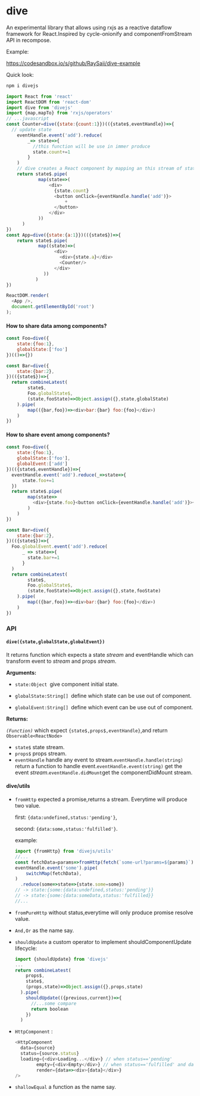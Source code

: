 # dive 

An experimental library that allows using rxjs as a reactive dataflow framework for React.Inspired by cycle-onionify and componentFromStream API in recompose.

Example:

<https://codesandbox.io/s/github/RaySaii/dive-example>

Quick look:

```javascript
npm i divejs
```



```javascript
import React from 'react'
import ReactDOM from 'react-dom'
import dive from 'divejs'
import {map,mapTo} from 'rxjs/operators'
// ...javascript
const Counter=dive({state:{count:1}})(({state$,eventHandle})=>{
  // update state 
    eventHandle.event('add').reduce(
        _=> state=>{
          //this function will be use in immer produce
          state.count+=1
        }
    )
    // dive creates a React component by mapping an this stream of state$ to a stream of React nodes (vdom).
    return state$.pipe(
            map(state=>(
                <div>
                  {state.count}
                  <button onClick={eventHandle.handle('add')}>
                      +
                  </button>
                </div>
            ))
      )
})
const App=dive({state:{a:1}})(({state$})=>{
    return state$.pipe(
            map((state)=>(
                  <div>
                    <div>{state.a}</div>
                    <Counter/>
                  </div>
              ))
           )
})

ReactDOM.render(
  <App />,
  document.getElementById('root')
);
```

#### How to share data among components?

```javascript
const Foo=dive({
    state:{foo:1},
    globalState:['foo']
})(()=>{})

const Bar=dive({
    state:{bar:2},
})(({state$})=>{
  return combineLatest(
        state$,
        Foo.globalState$,
        (state,fooState)=>Object.assign({},state,globalState)
    ).pipe(
        map(({bar,foo})=><div>bar:{bar} foo:{foo}</div>)
    )
})

``` 

#### How to share event among components?
```javascript
const Foo=dive({
    state:{foo:1},
    globalState:['foo'],
    globalEvent:['add']
})(({state$,eventHandle})=>{
  eventHandle.event('add').reduce(_=>state=>{
      state.foo+=1
  })
  return state$.pipe(
        map(state=>
          <div>{state.foo}<button onClick={eventHandle.handle('add')}>+</button></div>
        )
    )
})

const Bar=dive({
    state:{bar:2},
})(({state$})=>{
  Foo.globalEvent.event('add').reduce(
      _ => state=>{
        state.bar+=1
      }
  )
  return combineLatest(
        state$,
        Foo.globalState$,
        (state,fooState)=>Object.assign({},state,fooState)
    ).pipe(
        map(({bar,foo})=><div>bar:{bar} foo:{foo}</div>)
    )
})

``` 

### API

#### `dive({state,globalState,globalEvent})`

It returns function which expects a state *stream* and eventHandle which can transform event to *stream* and  props *stream*. 

**Arguments:**

- `state:Object `give component initial state.

- `globalState:String[] `define which state can be use out of component.

- `globalEvent:String[] `define which event can be use out of component.


**Returns:**


*`(Function)`* which expect `{state$,props$,eventHandle}`,and return `Observable<ReactNode>`

- `state$` state stream.
- `props$` props stream.
- `eventHandle` handle any event to stream.`eventHandle.handle(string)` return a function to handle event.`eventHandle.event(string)` get the event *stream*.`eventHandle.didMount`get the componentDidMount stream.

#### dive/utils

- `fromHttp` expected a promise,returns a stream. Everytime will produce two value.

  first:  `{data:undefined,status:'pending'}`,

  second:  `{data:some,status:'fulfilled'}`.

  example:

  ```javascript
  import {fromHttp} from 'divejs/utils'
  //...
  const fetchData=params=>fromHttp(fetch(`some-url?params=${params}`).then(res=>res.json()))
  eventHandle.event('some').pipe(
      switchMap(fetchData),
  )
    .reduce(some=>state=>{state.some=some})
  // -> state:{some:{data:undefined,status:'pending'}}
  // -> state:{some:{data:someData,status:'fulfilled}}
  //...
  ```

- `fromPureHttp` without status,everytime will only produce promise resolve value.

- `And,Or` as the name say.

- `shouldUpdate` a custom operator to implement shouldComponentUpdate lifecycle:
  ```js
  import {shouldUpdate} from 'divejs'
  ...
  return combineLatest(
      props$,
      state$,
      (props,state)=>Object.assign({},props,state)
    ).pipe(
      shouldUpdate(({previous,current})=>{
        //...some compare
        return boolean
      })  
    )
  
  ```

- `HttpComponent` :

  ```js
  <HttpComponent
  	data={source}
  	status={source.status}
  	loading={<div>Loading...</div>} // when status=='pending'
          empty={<div>Empty</div>} // when status=='fulfilled' and data is empty
          render={data=><div>{data}</div>}
  />
  ```

- `shallowEqual` a function as the name say.

